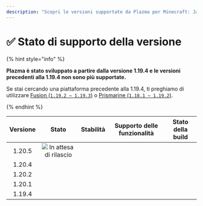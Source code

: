 ```yaml
---
description: "Scopri le versioni supportate da Plazma per Minecraft: Java Edition."
---
```


# ✅ Stato di supporto della versione

{% hint style="info" %}

**Plazma è stato sviluppato a partire dalla versione 1.19.4 e le versioni precedenti alla 1.19.4 non sono più supportate.**

Se stai cercando una piattaforma precedente alla 1.19.4, ti preghiamo di utilizzare [Fusion (`1.19.2 ~ 1.19.3`)](https://github.com/RuinedTechnologyUnify/Fusion) o [Prismarine (`1.18.1 ~ 1.19.2`)](https://github.com/PrismarineTeam/Prismarine).

{% endhint %}

[wait]: https://img.shields.io/badge/In%20attesa%20di%20rilascio-gray?style=for-the-badge

| Versione |                                                             Stato                                                            |                                                               Stabilità                                                               |                                                      Supporto delle funzionalità                                                      |                                                                             Stato della build                                                                             |
| :------: | :--------------------------------------------------------------------------------------------------------------------------: | :-----------------------------------------------------------------------------------------------------------------------------------: | :-----------------------------------------------------------------------------------------------------------------------------------: | :-----------------------------------------------------------------------------------------------------------------------------------------------------------------------: |
|  1.20.5  |                                                ![In attesa di rilascio][wait]                                                | <img src="https://img.shields.io/badge/%EC%A0%95%EB%B3%B4%20%EC%97%86%EC%9D%8C-gray?style=for-the-badge" alt="" data-size="original"> | <img src="https://img.shields.io/badge/%EC%A0%95%EB%B3%B4%20%EC%97%86%EC%9D%8C-gray?style=for-the-badge" alt="" data-size="original"> |                   <img src="https://img.shields.io/badge/%EC%A0%95%EB%B3%B4%20%EC%97%86%EC%9D%8C-gray?style=for-the-badge" alt="" data-size="original">                   |
|  1.20.4  | <img src="https://img.shields.io/badge/%EC%A7%80%EC%9B%90%EC%A4%91-success?style=for-the-badge" alt="" data-size="original"> |                 <img src="https://img.shields.io/badge/Positivo-blue?style=for-the-badge" alt="" data-size="original">                |                  <img src="https://img.shields.io/badge/100%25-blue?style=for-the-badge" alt="" data-size="original">                 | <img src="https://img.shields.io/github/actions/workflow/status/PlazmaMC/Plazma/release.yml?style=for-the-badge&label=%20&branch=ver/1.20.4" alt="" data-size="original"> |
|  1.20.2  |     <img src="https://img.shields.io/badge/Aggiunta%20funzionalità-blue?style=for-the-badge" alt="" data-size="original">    |                 <img src="https://img.shields.io/badge/Positivo-blue?style=for-the-badge" alt="" data-size="original">                |                  <img src="https://img.shields.io/badge/100%25-blue?style=for-the-badge" alt="" data-size="original">                 | <img src="https://img.shields.io/github/actions/workflow/status/PlazmaMC/Plazma/release.yml?style=for-the-badge&label=%20&branch=ver/1.20.2" alt="" data-size="original"> |
|  1.20.1  |             <img src="https://img.shields.io/badge/Supporto-red?style=for-the-badge" alt="" data-size="original">            |                 <img src="https://img.shields.io/badge/Positivo-blue?style=for-the-badge" alt="" data-size="original">                |                  <img src="https://img.shields.io/badge/100%25-blue?style=for-the-badge" alt="" data-size="original">                 |                   <img src="https://img.shields.io/badge/%EC%A0%95%EB%B3%B4%20%EC%97%86%EC%9D%8C-gray?style=for-the-badge" alt="" data-size="original">                   |
|  1.19.4  |             <img src="https://img.shields.io/badge/Supporto-red?style=for-the-badge" alt="" data-size="original">            |                 <img src="https://img.shields.io/badge/Positivo-blue?style=for-the-badge" alt="" data-size="original">                |                  <img src="https://img.shields.io/badge/100%25-blue?style=for-the-badge" alt="" data-size="original">                 |                   <img src="https://img.shields.io/badge/%EC%A0%95%EB%B3%B4%20%EC%97%86%EC%9D%8C-gray?style=for-the-badge" alt="" data-size="original">                   |

